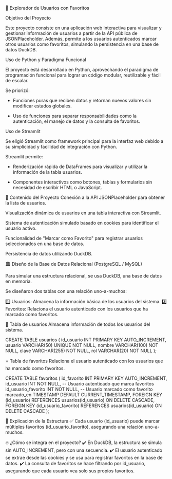 📌 Explorador de Usuarios con Favoritos

Objetivo del Proyecto

Este proyecto consiste en una aplicación web interactiva para visualizar y gestionar información de usuarios a partir de la API pública de JSONPlaceholder. Además, permite a los usuarios autenticados marcar otros usuarios como favoritos, simulando la persistencia en una base de datos DuckDB.

Uso de Python y Paradigma Funcional

El proyecto está desarrollado en Python, aprovechando el paradigma de programación funcional para lograr un código modular, reutilizable y fácil de escalar. 

Se priorizó:
- Funciones puras que reciben datos y retornan nuevos valores sin modificar estados globales.

- Uso de funciones para separar responsabilidades como la autenticación, el manejo de datos y la consulta de favoritos.

Uso de Streamlit

Se eligió Streamlit como framework principal para la interfaz web debido a su simplicidad y facilidad de integración con Python. 

Streamlit permite:
- Renderización rápida de DataFrames para visualizar y utilizar la información de la tabla usuarios.

- Componentes interactivos como botones, tablas y formularios sin necesidad de escribir HTML o JavaScript.

🚀 Contenido del Proyecto
Conexión a la API JSONPlaceholder para obtener la lista de usuarios.

Visualización dinámica de usuarios en una tabla interactiva con Streamlit.

Sistema de autenticación simulado basado en cookies para identificar el usuario activo.

Funcionalidad de "Marcar como Favorito" para registrar usuarios seleccionados en una base de datos.

Persistencia de datos utilizando DuckDB.

🏛️ Diseño de la Base de Datos Relacional (PostgreSQL / MySQL)

Para simular una estructura relacional, se usa DuckDB, una base de datos en memoria. 

Se diseñaron dos tablas con una relación uno-a-muchos:

1️⃣ Usuarios: Almacena la información básica de los usuarios del sistema. 
2️⃣ Favoritos: Relaciona el usuario autenticado con los usuarios que ha marcado como favoritos.

📂 Tabla de usuarios
Almacena información de todos los usuarios del sistema.

CREATE TABLE usuarios (
    id_usuario INT PRIMARY KEY AUTO_INCREMENT,
    usuario VARCHAR(50) UNIQUE NOT NULL,
    nombre VARCHAR(100) NOT NULL,
    clave VARCHAR(255) NOT NULL,
    rol VARCHAR(20) NOT NULL
);

⭐ Tabla de favoritos
Relaciona el usuario autenticado con los usuarios que ha marcado como favoritos.

CREATE TABLE favoritos (
    id_favorito INT PRIMARY KEY AUTO_INCREMENT,
    id_usuario INT NOT NULL,  -- Usuario autenticado que marca favoritos
    id_usuario_favorito INT NOT NULL,  -- Usuario marcado como favorito
    marcado_en TIMESTAMP DEFAULT CURRENT_TIMESTAMP,
    FOREIGN KEY (id_usuario) REFERENCES usuarios(id_usuario) ON DELETE CASCADE,
    FOREIGN KEY (id_usuario_favorito) REFERENCES usuarios(id_usuario) ON DELETE CASCADE
);

🔹 Explicación de la Estructura
✅ Cada usuario (id_usuario) puede marcar múltiples favoritos (id_usuario_favorito), asegurando una relación uno-a-muchos. 

🔥 ¿Cómo se integra en el proyecto?
✔️ En DuckDB, la estructura se simula sin AUTO_INCREMENT, pero con una secuencia. 
✔️ El usuario autenticado se extrae desde las cookies y se usa para registrar favoritos en la base de datos. 
✔️ La consulta de favoritos se hace filtrando por id_usuario, asegurando que cada usuario vea solo sus propios favoritos.
